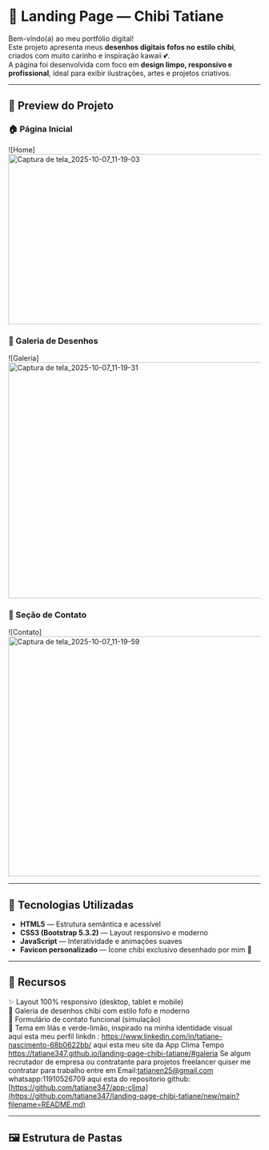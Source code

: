 # 🌸 Landing Page — Chibi Tatiane

Bem-vindo(a) ao meu portfólio digital!  
Este projeto apresenta meus **desenhos digitais fofos no estilo chibi**, criados com muito carinho e inspiração kawaii 💕.  
A página foi desenvolvida com foco em **design limpo, responsivo e profissional**, ideal para exibir ilustrações, artes e projetos criativos.

---

## 🎨 Preview do Projeto

### 🏠 Página Inicial
![Home]<img width="968" height="340" alt="Captura de tela_2025-10-07_11-19-03" src="https://github.com/user-attachments/assets/a4b3e6d8-7825-43b6-ae19-faa4536dd02f" />


### 🎨 Galeria de Desenhos
![Galeria]<img width="979" height="471" alt="Captura de tela_2025-10-07_11-19-31" src="https://github.com/user-attachments/assets/57fe2dc3-574e-42fb-8bff-fb8781a8d173" />


### 💌 Seção de Contato
![Contato]<img width="983" height="479" alt="Captura de tela_2025-10-07_11-19-59" src="https://github.com/user-attachments/assets/1caf6e58-1f3f-46f6-8470-5d3daad846ec" />


---

## 🚀 Tecnologias Utilizadas

- **HTML5** — Estrutura semântica e acessível  
- **CSS3 (Bootstrap 5.3.2)** — Layout responsivo e moderno  
- **JavaScript** — Interatividade e animações suaves  
- **Favicon personalizado** — Ícone chibi exclusivo desenhado por mim 🎀  

---

## 📱 Recursos

✨ Layout 100% responsivo (desktop, tablet e mobile)  
🎨 Galeria de desenhos chibi com estilo fofo e moderno  
📩 Formulário de contato funcional (simulação)  
💜 Tema em lilás e verde-limão, inspirado na minha identidade visual  
aqui esta meu perfil linkdn :
 https://www.linkedin.com/in/tatiane-nascimento-68b0622bb/
aqui esta meu site da App Clima Tempo
https://tatiane347.github.io/landing-page-chibi-tatiane/#galeria
Se algum recrutador de empresa ou contratante para projetos freelancer quiser me contratar para trabalho entre em Email:tatianen25@gmail.com
whatsapp:11910526709
aqui esta do repositorio github:
[https://github.com/tatiane347/app-clima](https://github.com/tatiane347/landing-page-chibi-tatiane/new/main?filename=README.md)


---

## 🖼️ Estrutura de Pastas

